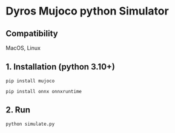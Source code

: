 # Dyros Mujoco python Simulator
## Compatibility
MacOS, Linux
## 1. Installation (python 3.10+)
```
pip install mujoco
```
```
pip install onnx onnxruntime
```
## 2. Run
```
python simulate.py
```

